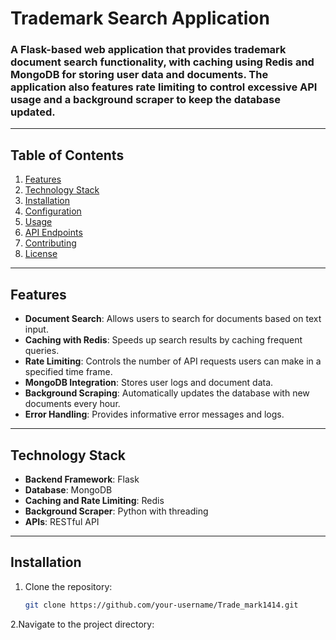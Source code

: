 # **Trademark Search Application**

### A Flask-based web application that provides trademark document search functionality, with caching using Redis and MongoDB for storing user data and documents. The application also features rate limiting to control excessive API usage and a background scraper to keep the database updated.

---

## **Table of Contents**
1. [Features](#features)
2. [Technology Stack](#technology-stack)
3. [Installation](#installation)
4. [Configuration](#configuration)
5. [Usage](#usage)
6. [API Endpoints](#api-endpoints)
7. [Contributing](#contributing)
8. [License](#license)

---

## **Features**

- **Document Search**: Allows users to search for documents based on text input.
- **Caching with Redis**: Speeds up search results by caching frequent queries.
- **Rate Limiting**: Controls the number of API requests users can make in a specified time frame.
- **MongoDB Integration**: Stores user logs and document data.
- **Background Scraping**: Automatically updates the database with new documents every hour.
- **Error Handling**: Provides informative error messages and logs.

---

## **Technology Stack**

- **Backend Framework**: Flask
- **Database**: MongoDB
- **Caching and Rate Limiting**: Redis
- **Background Scraper**: Python with threading
- **APIs**: RESTful API

---

## **Installation**

1. Clone the repository:
   ```bash
   git clone https://github.com/your-username/Trade_mark1414.git
2.Navigate to the project directory:
  
  
